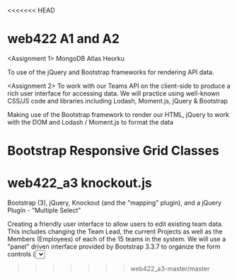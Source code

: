 <<<<<<< HEAD
# web422 A1 and A2

<Assignment 1>
MongoDB Atlas
Heorku

To use of the jQuery and Bootstrap frameworks for rendering API data.


<Assignment 2>
To work with our Teams API on the client-side to produce a rich user interface for accessing data. We will practice using well-known CSS/JS code and libraries including Lodash, Moment.js, jQuery & Bootstrap

Making use of the Bootstrap framework to render our HTML, jQuery to work with the DOM and Lodash / Moment.js to format the data

Bootstrap Responsive Grid Classes
=======
# web422_a3 knockout.js
Bootstrap (3), jQuery, Knockout (and the "mapping" plugin), and a jQuery Plugin - "Multiple Select"
 
Creating a friendly user interface to allow users to edit existing team data. This includes changing the Team Lead, the current Projects as well as the Members (Employees) of each of the 15 teams in the system. We will use a "panel" driven interface provided by Bootstrap 3.3.7 to organize the form controls (<select> elements) for each team. A jQuery Plugin will be used to make the controls much easier to use, and Knockout.js will provide two-way binding for quick updates.
>>>>>>> web422_a3-master/master
